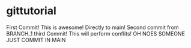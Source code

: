 # gittutorial


First Commit! This is awesome! Directly to main!
Second commit from BRANCH_1
third Commit! This will perform conflits!
OH NOES SOMEONE JUST COMMIT IN MAIN
